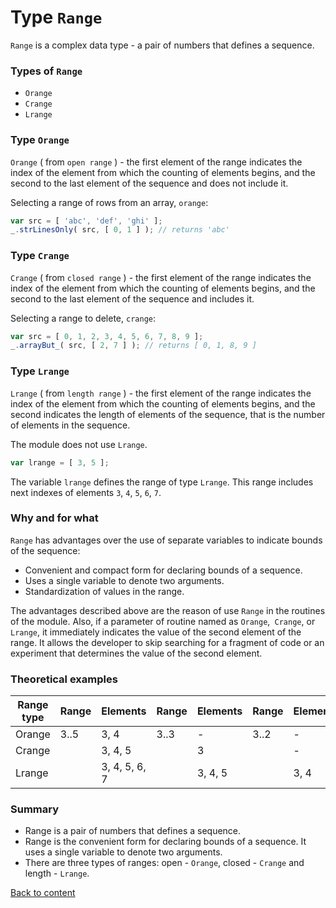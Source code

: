 # Type <code>Range</code>

<code>Range</code> is a complex data type - a pair of numbers that defines a sequence.

### Types of <code>Range</code>

- `Orange`
- `Crange`
- `Lrange`

### Type <code>Orange</code>

`Orange` ( from `open range` ) - the first element of the range indicates the index of the element from which the counting of elements begins, and the second to the last element of the sequence and does not include it.

Selecting a range of rows from an array, `orange`:

```js
var src = [ 'abc', 'def', 'ghi' ];
_.strLinesOnly( src, [ 0, 1 ] ); // returns 'abc'
```

### Type <code>Crange</code>

`Crange` ( from `closed range` ) - the first element of the range indicates the index of the element from which the counting of elements begins, and the second to the last element of the sequence and includes it.

Selecting a range to delete, `crange`:

```js
var src = [ 0, 1, 2, 3, 4, 5, 6, 7, 8, 9 ];
_.arrayBut_( src, [ 2, 7 ] ); // returns [ 0, 1, 8, 9 ]
```

### Type <code>Lrange</code>

`Lrange` ( from `length range` ) - the first element of the range indicates the index of the element from which the counting of elements begins, and the second indicates the length of elements of the sequence, that is the number of elements in the sequence.

The module does not use `Lrange`.

```js
var lrange = [ 3, 5 ];
```

The variable `lrange` defines the range of type `Lrange`. This range includes next indexes of elements `3`, `4`, `5`, `6`, `7`.

### Why and for what

`Range` has advantages over the use of separate variables to indicate bounds of the sequence:

- Convenient and compact form for declaring bounds of a sequence.
- Uses a single variable to denote two arguments.
- Standardization of values in the range.

The advantages described above are the reason of use `Range` in the routines of the module. Also, if a parameter of routine named as `Orange`,` Crange`, or `Lrange`, it immediately indicates the value of the second element of the range. It allows the developer to skip searching for a fragment of code or an experiment that determines the value of the second element.

### Theoretical examples

| Range type | Range | Elements      | Range | Elements | Range | Elements |
|------------|-------|---------------|-------|----------|-------|----------|
| Orange     | 3..5  | 3, 4          | 3..3  | -        | 3..2  | -        |
| Crange     |       | 3, 4, 5       |       | 3        |       | -        |
| Lrange     |       | 3, 4, 5, 6, 7 |       | 3, 4, 5  |       | 3, 4     |

### Summary

- Range is a pair of numbers that defines a sequence.
- Range is the convenient form for declaring bounds of a sequence. It uses a single variable to denote two arguments.
- There are three types of ranges: open - `Orange`, closed - `Crange` and length - `Lrange`.

[Back to content](../README.md#Concepts)
